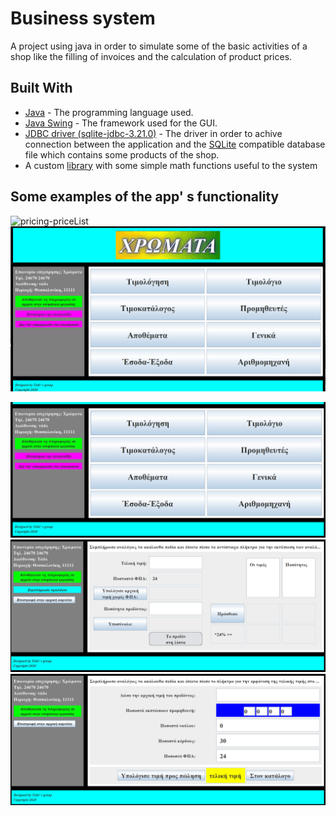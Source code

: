 # Business system

A project using java in order to simulate some of the basic activities of a shop like the filling of invoices and the calculation of product prices.

## Built With

- [Java](https://en.wikipedia.org/wiki/Java_(programming_language)) - The programming language used.
- [Java Swing](https://en.wikipedia.org/wiki/Swing_(Java)) - The framework used for the GUI.
- [JDBC driver (sqlite-jdbc-3.21.0)](https://mvnrepository.com/artifact/org.xerial/sqlite-jdbc/3.21.0) - The driver in order to achive connection between the application and the [SQLite](https://www.sqlite.org/index.html) compatible database file which contains some products of the shop.
- A custom [library](https://github.com/Apostolos172/simple-math) with some simple math functions useful to the system

## Some examples of the app' s functionality
<!--- 
[![system](https://github.com/Apostolos172/business-system/blob/608b8463a480cc5abe22203198c05178cca308d4/My_System/screenshots/systemPlay.png?raw=true)](https://www.youtube.com/watch?v=w82Q6rZi_18)
--->
<!-- https://img.youtube.com/vi/w82Q6rZi_18/0.jpg -->

![pricing-priceList](https://github.com/Apostolos172/business-system/blob/main/My_System/screenshots/Animation-pricing-priceList.gif?raw=true)
![invoice-general](https://github.com/Apostolos172/business-system/blob/main/My_System/screenshots/Animation-invoice-general.gif?raw=true)

![main window](https://github.com/Apostolos172/business-system/blob/b17275c03a03a92792e99e05fbeda2ad39ca8d83/My_System/screenshots/main.png?raw=true)
![invoice window](https://github.com/Apostolos172/business-system/blob/b17275c03a03a92792e99e05fbeda2ad39ca8d83/My_System/screenshots/invoice.png?raw=true)
![product window](https://github.com/Apostolos172/business-system/blob/b17275c03a03a92792e99e05fbeda2ad39ca8d83/My_System/screenshots/product.png?raw=true)

